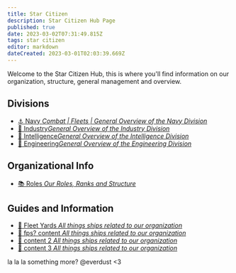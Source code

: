 ```yaml
---
title: Star Citizen
description: Star Citizen Hub Page
published: true
date: 2023-03-02T07:31:49.815Z
tags: star citizen
editor: markdown
dateCreated: 2023-03-01T02:03:39.669Z
---
```


Welcome to the Star Citizen Hub, this is where you'll find information on our organization, structure, general management and overview. 

## Divisions
<div>
<ul class="links-list">
  <li>
    <a href="/starcitizen/divs/navy" class="is-internal-link is-valid-page">⚓ Navy <em>Combat | Fleets | General Overview of the Navy Division</em></a>
  </li>
  <li>
    <a href="/starcitizen/divs/industry" class="is-internal-link is-valid-page">👷 Industry<em>General Overview of the Industry Division</em></a>
  </li>
  <li>
    <a href="/starcitizen/divs/intel" class="is-internal-link is-valid-page">📡 Intelligence<em>General Overview of the Intelligence Division</em></a>
  </li>
  <li>
    <a href="/starcitizen/divs/engineering" class="is-internal-link is-valid-page">👾 Engineering<em>General Overview of the Engineering Division</em></a>
  </li>
  </ul>
</div>  

## Organizational Info
<div>
<ul class="links-list">
  <li>
    <a href="/starcitizen/roles" class="is-internal-link is-valid-page">📚 Roles <em>Our Roles, Ranks and Structure</em></a>
  </li>
</ul>
</div> 

## Guides and Information
<div>
<ul class="links-list">
  <li>
    <a href="/starcitizen/ships" class="is-internal-link is-valid-page">🚀 Fleet Yards <em>All things ships related to our organization</em></a>
  </li>
  <li>
    <a href="/starcitizen/ships/something" class="is-internal-link is-valid-page">🔫 fps? content <em>All things ships related to our organization</em></a>
  </li>
    <li>
    <a href="/starcitizen/ships/something" class="is-internal-link is-valid-page">🚀 content 2 <em>All things ships related to our organization</em></a>
  </li>
    <li>
    <a href="/starcitizen/ships/something" class="is-internal-link is-valid-page">🚀 content 3 <em>All things ships related to our organization</em></a>
  </li>
</ul>
</div> 

la la la something more? @everdust <3